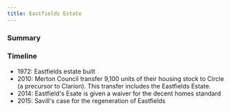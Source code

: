 ```yaml
---
title: Eastfields Estate
---
```


### Summary



### Timeline

- 1972: Eastfields estate built
- 2010: Merton Council transfer 9,100 units of their housing stock to Circle (a precursor to Clarion). This transfer includes the Eastfields Estate. 
- 2014: Eastfield's Esate is given a waiver for the decent homes standard
- 2015: Savill's case for the regeneration of Eastfields